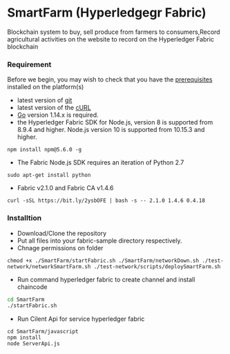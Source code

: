 # SmartFarm (Hyperledgegr Fabric)

Blockchain system to buy, sell produce from farmers to consumers,Record agricultural activities on the website to record on the Hyperledger Fabric blockchain
### Requirement
Before we begin, you may wish to check that you have the  [prerequisites](https://hyperledger-fabric.readthedocs.io/en/release-2.0/prereqs.html#) installed on the platform(s) 
  - latest version of [git](https://git-scm.com/downloads)
  - latest version of the [cURL](https://curl.haxx.se/download.html)
  - [Go](https://golang.org/dl/) version 1.14.x is required.
  - the Hyperledger Fabric SDK for Node.js, version 8 is supported from 8.9.4 and higher. Node.js version 10 is supported from 10.15.3 and higher.
```
npm install npm@5.6.0 -g
```
- The Fabric Node.js SDK requires an iteration of Python 2.7
```
sudo apt-get install python
```
-  Fabric v2.1.0 and Fabric CA v1.4.6
```
curl -sSL https://bit.ly/2ysbOFE | bash -s -- 2.1.0 1.4.6 0.4.18
```
### Installtion
- Download/Clone the repository
- Put all files into your fabric-sample directory respectively.
- Chnage permissions on folder
```
chmod +x ./SmartFarm/startFabric.sh ./SmartFarm/networkDown.sh ./test-network/networkSmartFarm.sh ./test-network/scripts/deploySmartFarm.sh
```
- Run command hyperledger fabric to create channel and install chaincode 
```sh
cd SmartFarm
./startFabric.sh
```
- Run Cilent Api for service hyperledger fabric

```
cd SmartFarm/javascript
npm install
node ServerApi.js
```